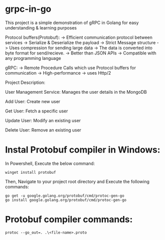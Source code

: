 # grpc-in-go
This project is a simple demonstration of gRPC in Golang for easy understanding &amp; learning purposes


Protocol buffers(Protobuf):
 -> Efficient communication protocol between services
 -> Serialize & Deserialize the payload
 -> Strict Message structure
 -> Uses compression for sending large data 
 -> The data is converted into byte format for send/recieve.
 -> Better than JSON APIs
 -> Compatible with any programming language

gRPC:
 -> Remote Procedure Calls which use Protocol buffers for communication
 -> High-performance
 -> uses Http/2

Project Description:

User Management Service: 
Manages the user details in the MongoDB

Add User: Create new user

Get User: Fetch a specific user

Update User: Modify an existing user

Delete User: Remove an existing user

# Instal Protobuf compiler in Windows:

In Powershell, Execute the below command:

```
winget install protobuf
```

Then, Navigate to your project root directory and Execute the following commands:

```
go get -u google.golang.org/protobuf/cmd/protoc-gen-go
go install google.golang.org/protobuf/cmd/protoc-gen-go

```

# Protobuf compiler commands:

```
protoc --go_out=. .\<file-name>.proto
```

